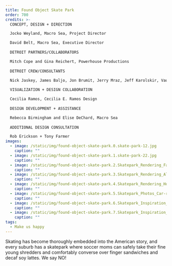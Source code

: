 ```yaml
---
title: Found Object Skate Park
order: 700
credits: >-
  CONCEPT, DESIGN + DIRECTION  

  Jocko Weyland, Macro Sea, Project Director  

  David Belt, Macro Sea, Executive Director  
    
  DETROIT PARTNERS/COLLABORATORS  

  Mitch Cope and Gina Reichert, Powerhouse Productions  
    
  DETROIT CREW/CONSULTANTS  

  Nick Jaskey, James Baljo, Jon Brumit, Jerry Mraz, Jeff Karolskir, Vaughn Taormina  
    
  VISUALIZATION + DESIGN COLLABORATION  

  Cecilia Ramos, Cecilia E. Ramos Design  
    
  DESIGN DEVELOPMENT + ASSISTANCE  

  Rebecca Birmingham and Elise DeChard, Macro Sea  
    
  ADDITIONAL DESIGN CONSULTATION  

  Rob Erickson + Tony Farmer
images:
  - image: /static/img/found-object-skate-park.0.skate-park-12.jpg
    caption: ""
  - image: /static/img/found-object-skate-park.1.skate-park-22.jpg
    caption: ""
  - image: /static/img/found-object-skate-park.2.Skatepark_Rendering_Farm-resized.jpg
    caption: ""
  - image: /static/img/found-object-skate-park.3.Skatepark_Rendering_Alley-resized.jpg
    caption: ""
  - image: /static/img/found-object-skate-park.4.Skatepark_Rendering_Houses-resized.jpg
    caption: ""
  - image: /static/img/found-object-skate-park.5.Skatepark_Photos_Car-resized.jpg
    caption: ""
  - image: /static/img/found-object-skate-park.6.Skatepark_Inspiration_Ramp-Roof.jpg
    caption: ""
  - image: /static/img/found-object-skate-park.7.Skatepark_Inspiration_Beam.jpg
    caption: ""
tags:
  - Make us happy
---
```

Skating has become thoroughly embedded into the American story, and every suburb has a skatepark where soccer moms can safely take their fine young shredders and comfortably converse over finger sandwiches and decaf soy lattes. We say NO!
